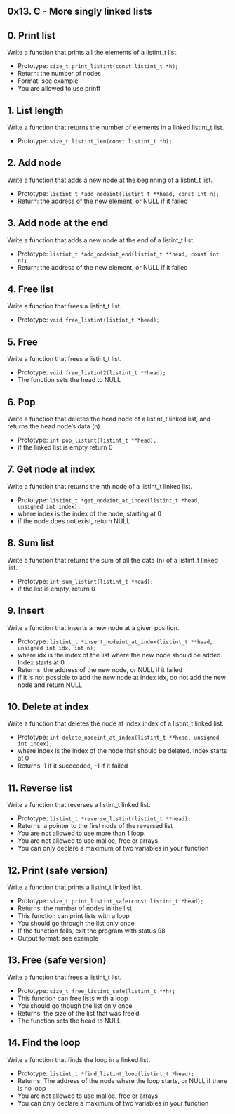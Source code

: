 ## **0x13. C - More singly linked lists** ##

## 0. Print list ##
Write a function that prints all the elements of a listint_t list.
- Prototype: `size_t print_listint(const listint_t *h);`
- Return: the number of nodes
- Format: see example
- You are allowed to use printf

## 1. List length ##
Write a function that returns the number of elements in a linked listint_t list.
- Prototype: `size_t listint_len(const listint_t *h);`

## 2. Add node ##
Write a function that adds a new node at the beginning of a listint_t list.
- Prototype: `listint_t *add_nodeint(listint_t **head, const int n);`
- Return: the address of the new element, or NULL if it failed

## 3. Add node at the end  ##
Write a function that adds a new node at the end of a listint_t list.
- Prototype: `listint_t *add_nodeint_end(listint_t **head, const int n);`
- Return: the address of the new element, or NULL if it failed

## 4. Free list ##
Write a function that frees a listint_t list.
- Prototype: `void free_listint(listint_t *head);`

## 5. Free ##
Write a function that frees a listint_t list.
- Prototype: `void free_listint2(listint_t **head);`
- The function sets the head to NULL

## 6. Pop ##
Write a function that deletes the head node of a listint_t linked list, and returns the head node’s data (n).
- Prototype: `int pop_listint(listint_t **head);`
- if the linked list is empty return 0

## 7. Get node at index ##
Write a function that returns the nth node of a listint_t linked list.
- Prototype: `listint_t *get_nodeint_at_index(listint_t *head, unsigned int index);`
- where index is the index of the node, starting at 0
- if the node does not exist, return NULL

## 8. Sum list ##
Write a function that returns the sum of all the data (n) of a listint_t linked list.
- Prototype: `int sum_listint(listint_t *head);`
- if the list is empty, return 0

## 9. Insert ##
Write a function that inserts a new node at a given position.
- Prototype: ` listint_t *insert_nodeint_at_index(listint_t **head, unsigned int idx, int n);
`
- where idx is the index of the list where the new node should be added. Index starts at 0
- Returns: the address of the new node, or NULL if it failed
- if it is not possible to add the new node at index idx, do not add the new node and return NULL

## 10. Delete at index ##
Write a function that deletes the node at index index of a listint_t linked list.
- Prototype: `int delete_nodeint_at_index(listint_t **head, unsigned int index);`
- where index is the index of the node that should be deleted. Index starts at 0
- Returns: 1 if it succeeded, -1 if it failed

## 11. Reverse list ##
Write a function that reverses a listint_t linked list.
- Prototype: `listint_t *reverse_listint(listint_t **head);`
- Returns: a pointer to the first node of the reversed list
- You are not allowed to use more than 1 loop.
- You are not allowed to use malloc, free or arrays
- You can only declare a maximum of two variables in your function

## 12. Print (safe version) ##
Write a function that prints a listint_t linked list.
- Prototype: `size_t print_listint_safe(const listint_t *head);`
- Returns: the number of nodes in the list
- This function can print lists with a loop
- You should go through the list only once
- If the function fails, exit the program with status 98
- Output format: see example

## 13. Free (safe version) ##
Write a function that frees a listint_t list.
- Prototype: `size_t free_listint_safe(listint_t **h);`
- This function can free lists with a loop
- You should go though the list only once
- Returns: the size of the list that was free’d
- The function sets the head to NULL

## 14. Find the loop ##
Write a function that finds the loop in a linked list.
- Prototype: `listint_t *find_listint_loop(listint_t *head);`
- Returns: The address of the node where the loop starts, or NULL if there is no loop
- You are not allowed to use malloc, free or arrays
- You can only declare a maximum of two variables in your function

